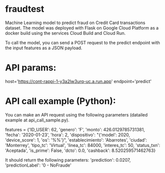 # fraudtest
Machine Learning model to predict fraud on Credit Card transactions dataset. The model was deployed with Flask on Google Cloud Platform as a docker build using the services Cloud Build and Cloud Run.

To call the model, you can send a POST request to the predict endpoint with the input features as a JSON payload.

# API params:
host='https://cont-rappi-1-y3a2lw3urq-uc.a.run.app'
endpoint='predict'

# API call example (Python):
You can make an API request using the following parameters (datailed example at api_call_sample.py).

features = {'ID_USER': 62,
     'genero': 'F',
     'monto': 426.0129785731381,
     'fecha': '2020-01-23',
     'hora': 2,
     'dispositivo': "{'model': 2020, 'device_score': 1, 'os': '%%'}",
     'establecimiento': 'Abarrotes',
     'ciudad': 'Monterrey',
     'tipo_tc': 'Virtual',
     'linea_tc': 84000,
     'interes_tc': 50,
     'status_txn': 'Aceptada',
     'is_prime': False,
     'dcto': 0.0,
     'cashback': 8.520259571462763} 

It should return the following parameters:
'prediction': 0.0207,
'predictionLabel': '0 - NoFraude' 